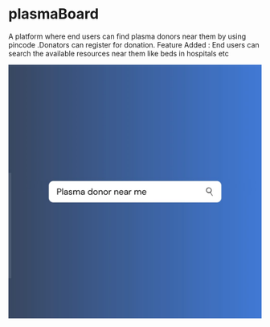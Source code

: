 # plasmaBoard
A platform where end users can find plasma donors near them by using pincode .Donators can register for donation.
Feature Added : End users can search the available resources near them like beds in hospitals etc


![logo](logo.jpeg)
